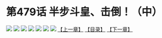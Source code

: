 # 第479话 半步斗皇、击倒！（中）
![](https://mhpic.xiaomingtaiji.net/comic/D/斗破苍穹拆分版/479话/1.jpg-zymk.middle.webp)
![](https://mhpic.xiaomingtaiji.net/comic/D/斗破苍穹拆分版/479话/2.jpg-zymk.middle.webp)
![](https://mhpic.xiaomingtaiji.net/comic/D/斗破苍穹拆分版/479话/3.jpg-zymk.middle.webp)
![](https://mhpic.xiaomingtaiji.net/comic/D/斗破苍穹拆分版/479话/4.jpg-zymk.middle.webp)
![](https://mhpic.xiaomingtaiji.net/comic/D/斗破苍穹拆分版/479话/5.jpg-zymk.middle.webp)
![](https://mhpic.xiaomingtaiji.net/comic/D/斗破苍穹拆分版/479话/6.jpg-zymk.middle.webp)
![](https://mhpic.xiaomingtaiji.net/comic/D/斗破苍穹拆分版/479话/7.jpg-zymk.middle.webp)
[【上一章】](./478.md)
[【目录】](./READMD.md)
[【下一章】](./480.md)
